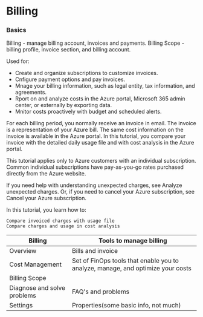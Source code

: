 # Billing

### Basics
Billing - manage billing account, invoices and payments.
Billing Scope - billing profile, invoice section, and billing account.

Used for:
- Create and organize subscriptions to customize invoices.
- Cnfigure payment options and pay invoices.
- Mnage your billing information, such as legal entity, tax information, and agreements.
- Rport on and analyze costs in the Azure portal, Microsoft 365 admin center, or externally by exporting data.
- Mnitor costs proactively with budget and scheduled alerts.

For each billing period, you normally receive an invoice in email. The invoice is a representation of your Azure bill. The same cost information on the invoice is available in the Azure portal. In this tutorial, you compare your invoice with the detailed daily usage file and with cost analysis in the Azure portal.

This tutorial applies only to Azure customers with an individual subscription. Common individual subscriptions have pay-as-you-go rates purchased directly from the Azure website.

If you need help with understanding unexpected charges, see Analyze unexpected charges. Or, if you need to cancel your Azure subscription, see Cancel your Azure subscription.

In this tutorial, you learn how to:

    Compare invoiced charges with usage file
    Compare charges and usage in cost analysis

| Billing           |Tools to manage billing| 
|-|-|
|Overview|Bills and invoice|
|Cost Management|Set of FinOps tools that enable you to analyze, manage, and optimize your costs|
|Billing Scope| |
|Diagnose and solve problems| FAQ's and problems |
|Settings|Properties(some basic info, not much)|
